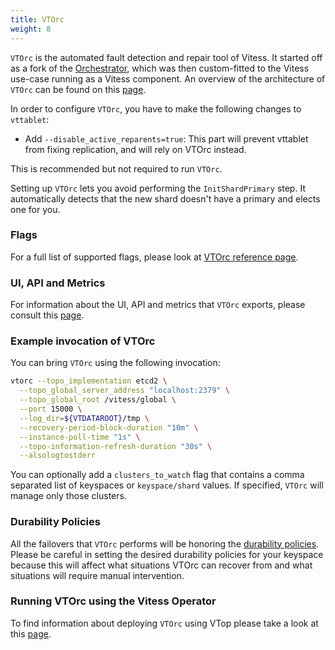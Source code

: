```yaml
---
title: VTOrc
weight: 8
---
```


`VTOrc` is the automated fault detection and repair tool of Vitess. It started off as a fork of the [Orchestrator](https://github.com/openark/orchestrator), which was then custom-fitted to the Vitess use-case running as a Vitess component.
An overview of the architecture of `VTOrc` can be found on this [page](../../../reference/vtorc/architecture).

In order to configure `VTOrc`, you have to make the following changes to `vttablet`:

* Add `--disable_active_reparents=true`: This part will prevent vttablet from fixing replication, and will rely on VTOrc instead.

This is recommended but not required to run `VTOrc`.

Setting up `VTOrc` lets you avoid performing the `InitShardPrimary` step. It automatically detects that the new shard doesn't have a primary and elects one for you.


### Flags

For a full list of supported flags, please look at [VTOrc reference page](../../../reference/programs/vtorc).

### UI, API and Metrics

For information about the UI, API and metrics that `VTOrc` exports, please consult this [page](../../../reference/vtorc/ui_api_metrics).

### Example invocation of VTOrc

You can bring `VTOrc` using the following invocation:

```sh
vtorc --topo_implementation etcd2 \
  --topo_global_server_address "localhost:2379" \
  --topo_global_root /vitess/global \
  --port 15000 \
  --log_dir=${VTDATAROOT}/tmp \
  --recovery-period-block-duration "10m" \
  --instance-poll-time "1s" \
  --topo-information-refresh-duration "30s" \
  --alsologtostderr
 ```

You can optionally add a `clusters_to_watch` flag that contains a comma separated list of keyspaces or `keyspace/shard` values. If specified, `VTOrc` will manage only those clusters.


### Durability Policies

All the failovers that `VTOrc` performs will be honoring the [durability policies](../../configuration-basic/durability_policy). Please be careful in setting the
desired durability policies for your keyspace because this will affect what situations VTOrc can recover from and what situations will require manual intervention.

### Running VTOrc using the Vitess Operator

To find information about deploying `VTOrc` using VTop please take a look at this [page](../../../reference/vtorc/running_in_vtop).
